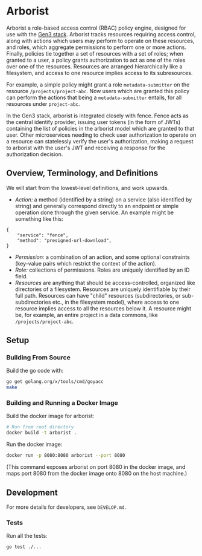 # Arborist

Arborist a role-based access control (RBAC) policy engine, designed for use with
the [Gen3 stack](https://gen3.org/). Arborist tracks resources requiring access
control, along with actions which users may perform to operate on these
resources, and roles, which aggregate permissions to perform one or more
actions. Finally, policies tie together a set of resources with a set of roles;
when granted to a user, a policy grants authorization to act as one of the roles
over one of the resources. Resources are arranged hierarchically like a
filesystem, and access to one resource implies access to its subresources.

For example, a simple policy might grant a role `metadata-submitter` on the
resource `/projects/project-abc`. Now users which are granted this policy can
perform the actions that being a `metadata-submitter` entails, for all resources
under `project-abc`.

In the Gen3 stack, arborist is integrated closely with fence. Fence acts as the
central identify provider, issuing user tokens (in the form of JWTs) containing
the list of policies in the arborist model which are granted to that user. Other
microservices needing to check user authorization to operate on a resource can
statelessly verify the user's authorization, making a request to arborist with
the user's JWT and receiving a response for the authorization decision.

## Overview, Terminology, and Definitions

We will start from the lowest-level definitions, and work upwards.

- *Action:* a method (identified by a string) on a service (also identified by
  string) and generally correspond directly to an endpoint or simple operation
  done through the given service. An example might be something like this:
```
{
    "service": "fence",
    "method": "presigned-url-download",
}
```
- *Permission:* a combination of an action, and some optional constraints
  (key-value pairs which restrict the context of the action).
- *Role:* collections of permissions. Roles are uniquely identified by an ID
  field.
- *Resources* are anything that should be access-controlled, organized like
  directories of a filesystem. Resources are uniquely identifiable by their full
  path. Resources can have "child" resources (subdirectories, or
  sub-subdirectories etc., in the filesystem model), where access to one
  resource implies access to all the resources below it. A resource might be,
  for example, an entire project in a data commons, like
  `/projects/project-abc`.

## Setup

### Building From Source

Build the go code with:
```bash
go get golang.org/x/tools/cmd/goyacc
make
```

### Building and Running a Docker Image

Build the docker image for arborist:
```bash
# Run from root directory
docker build -t arborist .
```

Run the docker image:
```bash
docker run -p 8080:8080 arborist --port 8080
```
(This command exposes arborist on port 8080 in the docker image, and maps port
8080 from the docker image onto 8080 on the host machine.)

## Development

For more details for developers, see `DEVELOP.md`.

### Tests

Run all the tests:
```bash
go test ./...
```
